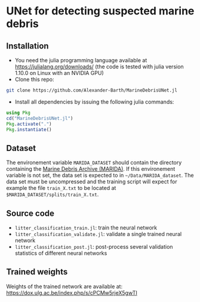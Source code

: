 # UNet for detecting suspected marine debris


## Installation

* You need the julia programming language available at https://julialang.org/downloads/ (the code is tested with julia version 1.10.0 on Linux with an NVIDIA GPU)
* Clone this repo:

```bash
git clone https://github.com/Alexander-Barth/MarineDebrisUNet.jl
```

* Install all dependencies by issuing the following julia commands:

```julia
using Pkg
cd("MarineDebrisUNet.jl")
Pkg.activate(".")
Pkg.instantiate()
```


## Dataset


The environement variable `MARIDA_DATASET` should contain the directory containing the
[Marine Debris Archive (MARIDA)](https://zenodo.org/records/5151941#.YfFZ_PXP30o).
If this environement variable is not set, the data set is expected to in `~/Data/MARIDA_dataset`.
The data set must be uncompressed and the training script will expect for example the file `train_X.txt` to be located at
`$MARIDA_DATASET/splits/train_X.txt`.


## Source code


* `litter_classification_train.jl`: train the neural network
* `litter_classification_validate.jl`: validate a single trained neural network
* `litter_classification_post.jl`: post-process several validation statistics of different neural networks

## Trained weights

Weights of the trained network are available at:  https://dox.ulg.ac.be/index.php/s/cPCMw5rjeX5gwTI
